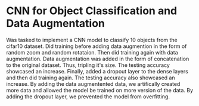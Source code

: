 # CNN for Object Classification and Data Augmentation

Was tasked to implement a CNN model to classify 10 objects from the cifar10 dataset. Did training before adding data augmention in the form of random zoom and random rotataion. Then did training again with data augmentation. Data augmentation was added in the form of concatenation to the original dataset. Thus, tripling it's size. The testing accuracy showcased an increase. Finally, added a dropout layer to the dense layers and then did training again. The testing accuracy also showcased an increase. By adding the data augmentented data, we artifically created more data and allowed the model be trained on more version of the data. By adding the dropout layer, we prevented the model from overfitting.
